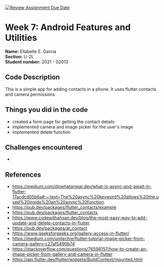 [![Review Assignment Due Date](https://classroom.github.com/assets/deadline-readme-button-22041afd0340ce965d47ae6ef1cefeee28c7c493a6346c4f15d667ab976d596c.svg)](https://classroom.github.com/a/yI103iis)
# Week 7: Android Features and Utilities

**Name:** Ellabelle E. Garcia <br/>
**Section:** U-2L <br/>
**Student number:** 2021 - 02013 <br/>

## Code Description

This is a simple app for adding contacts in a phone. It uses flutter contacts and camera permissions

## Things you did in the code
- created a form page for getting the contact details
- implemented camera and image picker for the user's image
- implemented delete function

## Challenges encountered
- 

## References

- https://medium.com/@nehatanwar.dev/what-is-async-and-await-in-flutter-17acdcd05b6a#:~:text=The%20async%20keyword%20allows%20the,used%20inside%20an%20async%20function.
- https://pub.dev/packages/flutter_contacts/example
- https://pub.dev/packages/flutter_contacts
- https://www.codewithahsan.dev/blog/the-most-easy-way-to-add-update-and-delete-contacts-in-flutter
- https://pub.dev/packages/at_contact
- https://www.geeksforgeeks.org/gallery-access-in-flutter/
- https://medium.com/unitechie/flutter-tutorial-image-picker-from-camera-gallery-c27af5490b74
- https://stackoverflow.com/questions/76598157/how-to-create-an-image-picker-from-gallery-and-camera-in-flutter
- https://api.flutter.dev/flutter/widgets/BuildContext/mounted.html

